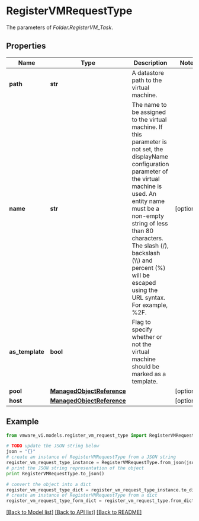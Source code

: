 # RegisterVMRequestType

The parameters of *Folder.RegisterVM_Task*. 

## Properties
Name | Type | Description | Notes
------------ | ------------- | ------------- | -------------
**path** | **str** | A datastore path to the virtual machine.  | 
**name** | **str** | The name to be assigned to the virtual machine. If this parameter is not set, the displayName configuration parameter of the virtual machine is used. An entity name must be a non-empty string of less than 80 characters. The slash (/), backslash (\\\\) and percent (%) will be escaped using the URL syntax. For example, %2F.  | [optional] 
**as_template** | **bool** | Flag to specify whether or not the virtual machine should be marked as a template.  | 
**pool** | [**ManagedObjectReference**](ManagedObjectReference.md) |  | [optional] 
**host** | [**ManagedObjectReference**](ManagedObjectReference.md) |  | [optional] 

## Example

```python
from vmware_vi.models.register_vm_request_type import RegisterVMRequestType

# TODO update the JSON string below
json = "{}"
# create an instance of RegisterVMRequestType from a JSON string
register_vm_request_type_instance = RegisterVMRequestType.from_json(json)
# print the JSON string representation of the object
print RegisterVMRequestType.to_json()

# convert the object into a dict
register_vm_request_type_dict = register_vm_request_type_instance.to_dict()
# create an instance of RegisterVMRequestType from a dict
register_vm_request_type_form_dict = register_vm_request_type.from_dict(register_vm_request_type_dict)
```
[[Back to Model list]](../README.md#documentation-for-models) [[Back to API list]](../README.md#documentation-for-api-endpoints) [[Back to README]](../README.md)


